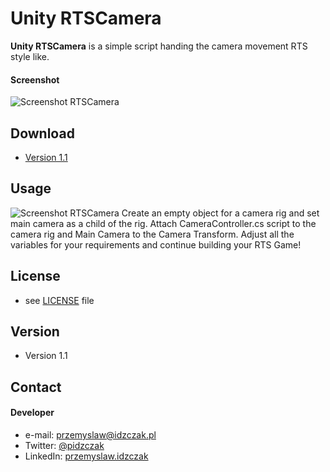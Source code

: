 Unity RTSCamera
======
**Unity RTSCamera** is a simple script handing the camera movement RTS style like.

#### Screenshot
![Screenshot RTSCamera](https://i.imgur.com/4QEVNE5.png "Screenshot RTSCamera")

## Download
* [Version 1.1](https://github.com/idzczakp/unityRTSCamera/archive/master.zip)

## Usage
![Screenshot RTSCamera](https://i.imgur.com/4QEVNE5.png "Screenshot RTSCamera")
Create an empty object for a camera rig and set main camera as a child of the rig. Attach CameraController.cs script to the camera rig and Main Camera to the Camera Transform.
Adjust all the variables for your requirements and continue building your RTS Game!

## License 
* see [LICENSE](https://github.com/idzczakp/unityRTSCamera/blob/master/LICENSE) file

## Version 
* Version 1.1

## Contact
#### Developer
* e-mail: [przemyslaw@idzczak.pl](mailto:przemyslaw@idzczak.pl)
* Twitter: [@pidzczak](https://twitter.com/pidzczak "pidzczak on twitter")
* LinkedIn: [przemyslaw.idzczak](https://www.linkedin.com/in/przemyslawidzczak/)
